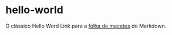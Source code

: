 # hello-world
O clássico Hello Word
Link para a [folha de macetes](https://github.com/adam-p/markdown-here/wiki/Markdown-Cheatsheet) do Markdown.
